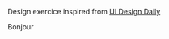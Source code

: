 <p>Design exercice inspired from <a href='https://uidesigndaily.fra1.digitaloceanspaces.com/uploads/1579/day_1579.png' alt="uidesigndaily" target="_blank">UI Design Daily</a></p>
Bonjour